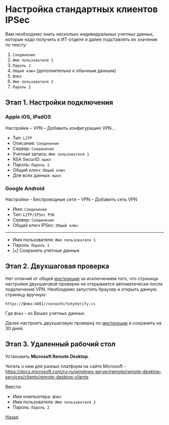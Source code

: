 ---
---
# Настройка стандартных клиентов IPSec

Вам необходимо знать несколько индивидуальных учетных данных, которые надо получить в ИТ-отделе и далее подставлять их значения по тексту:

1. `Соединение`
1. `Имя пользователя 1`
1. `Пароль 1`
1. `Общий ключ` (дополнительно к обычным данным)
1. `Шлюз`
1. `Имя пользователя 2`
1. `Пароль 2`

## Этап 1. Настройки подключения

### Apple iOS, iPadOS

Настройки – VPN – Добавить конфигурацию VPN...

* Тип: `L2TP`
* Описание: `Соединение`
* Сервер: `Соединение`
* Учетная запись: `Имя пользователя 1`
* RSA SecurID: `выкл`
* Пароль: `Пароль 1`
* Общий ключ: `Общий ключ`
* Для всех данных: `выкл`

### Google Android

Настройки – Беспроводные сети – VPN – Добавить сеть VPN

* Имя: `Соединение`
* Тип: `L2TP/IPSec PSK`
* Сервер: `Соединение`
* Общий ключ IPSec: `Общий ключ`

----

* Имя пользователя: `Имя пользователя 1`
* Пароль: `Пароль 1`
* [`x`] Сохранить учетные данные

## Этап 2. Двухшаговая проверка

Нет отличий от общей [инструкции][back] за исключением того, что страница настройки двухшаговой проверки не открывается автоматически после подключения VPN.
Необходимо запустить браузер и открыть данную страницу вручную:

`https://Шлюз:4081//nonauth/totpVerify.cs`

Где `Шлюз` - из Ваших учетных данных.

Далее настроить двухшаговую проверку по [инструкции][2fa] и сохранить на 30 дней.

## Этап 3. Удаленный рабочий стол

Установить **Microsoft Remote Desktop**.

Читать о нем для разных платформ на сайте Microsoft - <https://docs.microsoft.com/ru-ru/windows-server/remote/remote-desktop-services/clients/remote-desktop-clients>

Ввести:

* Имя компьютера: `Шлюз`
* Имя пользователя: `Имя пользователя 2`
* Пароль: `Пароль 2`

[Назад][back]

[2fa]: 2fa "Настройка двухшаговой проверки"
[back]: index "Основная инструкция"
